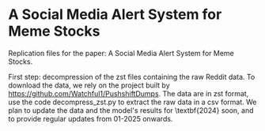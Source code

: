 # A Social Media Alert System for Meme Stocks
Replication files for the paper: A Social Media Alert System for Meme Stocks.

First step: decompression of the zst files containing the raw Reddit data. To download the data, we rely on the project built by https://github.com/Watchful1/PushshiftDumps. 
The data are in zst format, use the code decompress_zst.py to extract the raw data in a csv format.
We plan to update the data and the model's results for \textbf{2024} soon, and to provide regular updates from 01-2025 onwards.
